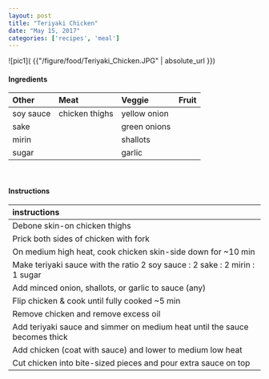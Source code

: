 ```yaml
---
layout: post
title: "Teriyaki Chicken"
date: "May 15, 2017"
categories: ['recipes', 'meal']
---
```




![pic1]( {{"/figure/food/Teriyaki_Chicken.JPG" | absolute_url }})




#### Ingredients

<table class = "presenttab">
 <thead>
  <tr>
   <th style="text-align:left;"> Other </th>
   <th style="text-align:left;"> Meat </th>
   <th style="text-align:left;"> Veggie </th>
   <th style="text-align:left;"> Fruit </th>
  </tr>
 </thead>
<tbody>
  <tr>
   <td style="text-align:left;"> soy sauce </td>
   <td style="text-align:left;"> chicken thighs </td>
   <td style="text-align:left;"> yellow onion </td>
   <td style="text-align:left;">  </td>
  </tr>
  <tr>
   <td style="text-align:left;"> sake </td>
   <td style="text-align:left;">  </td>
   <td style="text-align:left;"> green onions </td>
   <td style="text-align:left;">  </td>
  </tr>
  <tr>
   <td style="text-align:left;"> mirin </td>
   <td style="text-align:left;">  </td>
   <td style="text-align:left;"> shallots </td>
   <td style="text-align:left;">  </td>
  </tr>
  <tr>
   <td style="text-align:left;"> sugar </td>
   <td style="text-align:left;">  </td>
   <td style="text-align:left;"> garlic </td>
   <td style="text-align:left;">  </td>
  </tr>
</tbody>
</table>

<br>

#### Instructions

<table class = "presenttabnoh">
 <thead>
  <tr>
   <th style="text-align:left;"> instructions </th>
  </tr>
 </thead>
<tbody>
  <tr>
   <td style="text-align:left;"> Debone skin-on chicken thighs </td>
  </tr>
  <tr>
   <td style="text-align:left;"> Prick both sides of chicken with fork </td>
  </tr>
  <tr>
   <td style="text-align:left;"> On medium high heat, cook chicken skin-side down for ~10 min </td>
  </tr>
  <tr>
   <td style="text-align:left;"> Make teriyaki sauce with the ratio 2 soy sauce : 2 sake : 2 mirin : 1 sugar </td>
  </tr>
  <tr>
   <td style="text-align:left;"> Add minced onion, shallots, or garlic to sauce (any) </td>
  </tr>
  <tr>
   <td style="text-align:left;"> Flip chicken &amp; cook until fully cooked ~5 min </td>
  </tr>
  <tr>
   <td style="text-align:left;"> Remove chicken and remove excess oil </td>
  </tr>
  <tr>
   <td style="text-align:left;"> Add teriyaki sauce and simmer on medium heat until the sauce becomes thick </td>
  </tr>
  <tr>
   <td style="text-align:left;"> Add chicken (coat with sauce) and lower to medium low heat </td>
  </tr>
  <tr>
   <td style="text-align:left;"> Cut chicken into bite-sized pieces and pour extra sauce on top </td>
  </tr>
</tbody>
</table>

